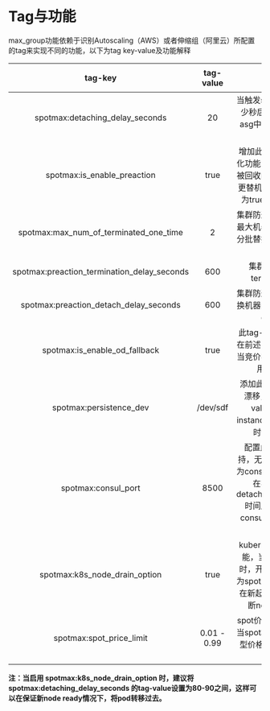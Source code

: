 # Tag与功能

max\_group功能依赖于识别Autoscaling（AWS）或者伸缩组（阿里云）所配置的tag来实现不同的功能，以下为tag key-value及功能解释

| tag-key | tag-value | 功能 | 版本支持 |
| :---: | :---: | :---: | :---: |
| spotmax:detaching\_delay\_seconds | 20 | 当触发spot回收时，间隔多少秒后，将被回收机器从asg中detach，默认为20秒 | Lite/Pro |
| spotmax:is\_enable\_preaction | true | 增加此tag为开启集群防退化功能，此功能为预测即将被回收的机器，并提前进行更替机型操作，tag-value为true表示为开启此功能 | Lite/Pro |
| spotmax:max\_num\_of\_terminated\_one\_time | 2 | 集群防退化功能一次关闭的最大机器数，替换机器执行分批替换，每次替换的最大数量 | Lite/Pro |
| spotmax:preaction\_termination\_delay\_seconds | 600 | 集群防退化功能执行terminate间隔时间 | Lite/Pro |
| spotmax:preaction\_detach\_delay\_seconds | 600 | 集群防退化功能中，将被替换机器间隔多少秒后，会被detach出asg | Lite/Pro |
| spotmax:is\_enable\_od\_fallback | true | 此tag-value为true表示，在前述中断预补偿机制中，当竞价实例无法获取时，会用按需实例补充 | Lite/Pro |
| spotmax:persistence\_dev | /dev/sdf | 添加此tag可以进行ebs的漂移，无默认值，tag-value为非root盘在instance上的映射路径，暂时仅aws平台支持 | Pro |
| spotmax:consul\_port | 8500 | 配置此参数为consul支持，无默认值，tag-value为consul agent本地端口号 在实例中断并经过detaching\_delay\_seconds时间后，该实例将会从consul的服务发现列表中移除 | Pro |
| spotmax:k8s\_node\_drain\_option | true | kubernetes pod预迁移功能，当此tag-key为true时，开启此功能，当node为spot且将要被回收时，会在新起node后，并将被中断node上的pod迁移 | Pro |
| spotmax:spot\_price\_limit | 0.01 - 0.99 | spot价格限制，例如 0.9， 当spot机型价格超过按需机型价格的90%，取消这个机型的替换 |  ali Lite/Pro |

**注：当启用 spotmax:k8s\_node\_drain\_option 时，建议将spotmax:detaching\_delay\_seconds 的tag-value设置为80-90之间，这样可以在保证新node ready情况下，将pod转移过去。**

